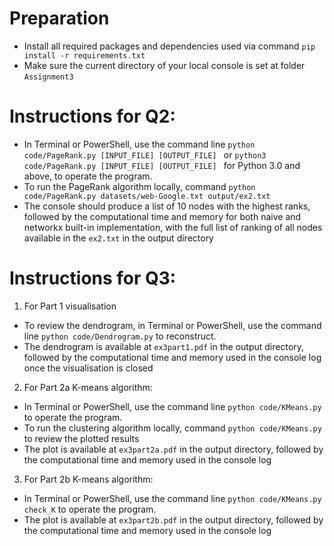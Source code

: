 # Preparation
-   Install all required packages and dependencies used via command `pip install -r requirements.txt`
-   Make sure the current directory of your local console is set at folder `Assignment3`

# Instructions for Q2: 
-   In Terminal or PowerShell, use the command line `python code/PageRank.py [INPUT_FILE] [OUTPUT_FILE] ` or `python3 code/PageRank.py [INPUT_FILE] [OUTPUT_FILE] ` for Python 3.0 and above, to operate the program. 
-   To run the PageRank algorithm locally, command `python code/PageRank.py datasets/web-Google.txt output/ex2.txt`
-   The console should produce a list of 10 nodes with the highest ranks, followed by the computational time and memory for both naive and networkx built-in implementation, with the full list of ranking of all nodes available in the `ex2.txt` in the output directory

# Instructions for Q3: 
1) For Part 1 visualisation
-   To review the dendrogram, in Terminal or PowerShell, use the command line `python code/Dendrogram.py` to reconstruct. 
-   The dendrogram is available at `ex3part1.pdf` in the output directory, followed by the computational time and memory used in the console log once the visualisation is closed

2) For Part 2a K-means algorithm: 
-   In Terminal or PowerShell, use the command line `python code/KMeans.py` to operate the program. 
-   To run the clustering algorithm locally, command `python code/KMeans.py` to review the plotted results
-   The plot is available at `ex3part2a.pdf` in the output directory, followed by the computational time and memory used in the console log

3) For Part 2b K-means algorithm: 
-   In Terminal or PowerShell, use the command line `python code/KMeans.py check_K` to operate the program. 
-   The plot is available at `ex3part2b.pdf` in the output directory, followed by the computational time and memory used in the console log
